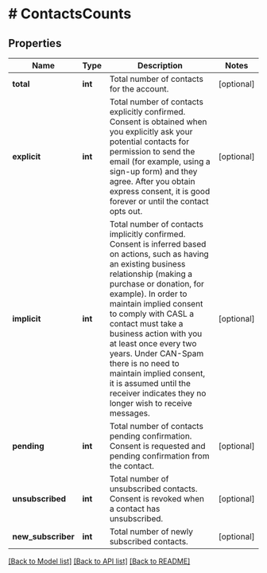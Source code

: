 # # ContactsCounts

## Properties

Name | Type | Description | Notes
------------ | ------------- | ------------- | -------------
**total** | **int** | Total number of contacts for the account. | [optional]
**explicit** | **int** | Total number of contacts explicitly confirmed. Consent is obtained when you explicitly ask your potential contacts for permission to send the email (for example, using a sign-up form) and they agree. After you obtain express consent, it is good forever or until the contact opts out. | [optional]
**implicit** | **int** | Total number of contacts implicitly confirmed. Consent is inferred based on actions, such as having an existing business relationship (making a purchase or donation, for example). In order to maintain implied consent to comply with CASL a contact must take a business action with you at least once every two years. Under CAN-Spam there is no need to maintain implied consent, it is assumed until the receiver indicates they no longer wish to receive messages. | [optional]
**pending** | **int** | Total number of contacts pending confirmation. Consent is requested and pending confirmation from the contact. | [optional]
**unsubscribed** | **int** | Total number of unsubscribed contacts. Consent is revoked when a contact has unsubscribed. | [optional]
**new_subscriber** | **int** | Total number of newly subscribed contacts. | [optional]

[[Back to Model list]](../../README.md#models) [[Back to API list]](../../README.md#endpoints) [[Back to README]](../../README.md)
